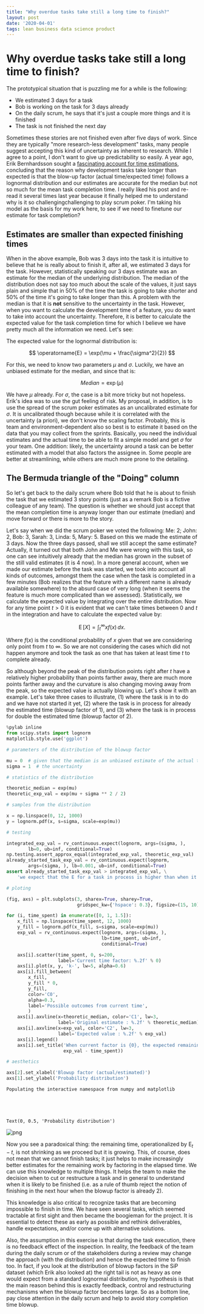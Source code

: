 ```yaml
---
title: "Why overdue tasks take still a long time to finish?"
layout: post
date: '2020-04-01'
tags: lean business data science product
---
```


# Why overdue tasks take still a long time to finish?

The prototypical situation that is puzzling me for a while is the following:
- We estimated 3 days for a task
- Bob is working on the task for 3 days already
- On the daily scrum, he says that it's just a couple more things and it is finished
- The task is not finished the next day

Sometimes these stories are not finished even after five days of work. Since they are typically "more research-less development" tasks, many people suggest accepting this kind of uncertainty as inherent to research. While I agree to a point, I don't want to give up predictability so easily. A year ago, Erik Bernhardsson sought a [fascinating account for time estimations](https://erikbern.com/2019/04/15/why-software-projects-take-longer-than-you-think-a-statistical-model.html), concluding that the reason why development tasks take longer than expected is that the blow-up factor (actual time/expected time) follows a lognormal distribution and our estimates are accurate for the median but not so much for the mean task completion time. I really liked his post and re-read it several times last year because it finally helped me to understand why is it so challengingchallenging to play scrum poker. I'm taking his model as the basis for my work here, to see if we need to finetune our estimate for task completion? 

## Estimates are smaller than expected finishing times

When in the above example, Bob was 3 days into the task it is intuitive to believe that he is really about to finish it, after all, we estimated 3 days for the task. However, statistically speaking our 3 days estimate was an estimate for the median of the underlying distribution. The median of the distribution does not say too much about the scale of the values, it just says plain and simple that in 50% of the time the task is going to take shorter and 50% of the time it's going to take longer than this. A problem with the median is that it is __not__ sensitive to the uncertainty in the task. However, when you want to calculate the development time of a feature, you do want to take into account the uncertainty. Therefore, it is better to calculate the expected value for the task completion time for which I believe we have pretty much all the information we need. Let's see:

The expected value for the lognormal distribution is:

$$ \operatorname{E} = \exp(\mu + \frac{\sigma^2}{2}) $$

For this, we need to know two parameters $\mu$ and $\sigma$. Luckily, we have an unbiased estimate for the median, and since that is:

$$ Median = \exp(\mu) $$

We have $\mu$ already. For $\sigma$, the case is a bit more tricky but not hopeless. Erik's idea was to use the gut feeling of risk. My proposal, in addition, is to use the spread of the scrum poker estimates as an uncalibrated estimate for $\sigma$. It is uncalibrated though because while it is correlated with the uncertainty (a priori), we don't know the scaling factor. Probably, this is team and environment-dependent also so best is to estimate it based on the data that you may collect from the sprints. Basically, you need the individual estimates and the actual time to be able to fit a simple model and get $\sigma$ for your team. One addition: likely, the uncertainty around a task can be better estimated with a model that also factors the assignee in. Some people are better at streamlining, while others are much more prone to the detailing. 

## The Bermuda triangle of the "Doing" column

So let's get back to the daily scrum where Bob told that he is about to finish the task that we estimated 3 story points (just as a remark Bob is a fictive colleague of any team). The question is whether we should just accept that the mean completion time is anyway longer than our estimate (median) and move forward or there is more to the story.

Let's say when we did the scrum poker we voted the following: Me: 2; John: 2, Bob: 3, Sarah: 3, Linda: 5, Mary: 5. Based on this we made the estimate of 3 days. Now the three days passed, shall we still accept the same estimate? Actually, it turned out that both John and Me were wrong with this task, so one can see intuitively already that the median has grown in the subset of the still valid estimates (it is 4 now). In a more general account, when we made our estimate before the task was started, we took into account all kinds of outcomes, amongst them the case when the task is completed in a few minutes (Bob realizes that the feature with a different name is already available somewhere) to the absurd case of very long (when it seems the feature is much more complicated than we assessed). Statistically, we calculate the expected value by integrating over the entire distribution. Now for any time point $t > 0$ it is evident that we can't take times between 0 and $t$ in the integration and have to calculate the expected value by:

$$ \operatorname{E}[X] = \int_{t}^{\infty} x f(x)\, dx. $$

Where $f(x)$ is the conditional probability of $x$ given that we are considering only point from $t$ to  $\infty$. So we are not considering the cases which did not happen anymore and took the task as one that has taken at least time $t$ to complete already.

So although beyond the peak of the distribution points right after $t$ have a relatively higher probability than points farther away, there are much more points farther away and the curvature is also changing moving away from the peak, so the expected value is actually blowing up. Let's show it with an example. Let's take three cases to illustrate, (1) where the task is in to do and we have not started it yet, (2) where the task is in process for already the estimated time (blowup factor of 1), and (3) where the task is in process for double the estimated time (blowup factor of 2).


```python
%pylab inline
from scipy.stats import lognorm
matplotlib.style.use('ggplot')

# parameters of the distribution of the blowup factor

mu = 0  # given that the median is an unbiased estimate of the actual time
sigma = 1  # the uncertainty

# statistics of the distribution

theoretic_median = exp(mu)
theoretic_exp_val = exp(mu + sigma ** 2 / 2)

# samples from the distribution

x = np.linspace(0, 12, 1000)
y = lognorm.pdf(x, s=sigma, scale=exp(mu))

# testing

integrated_exp_val = rv_continuous.expect(lognorm, args=(sigma, ),
        lb=0, ub=inf, conditional=True)
np.testing.assert_approx_equal(integrated_exp_val, theoretic_exp_val)
already_started_task_exp_val = rv_continuous.expect(lognorm,
        args=(sigma, ), lb=0.001, ub=inf, conditional=True)
assert already_started_task_exp_val > integrated_exp_val, \
    'we expect that the E for a task in process is higher than when it was in to do'

# ploting

(fig, axs) = plt.subplots(3, sharex=True, sharey=True,
                          gridspec_kw={'hspace': 0.3}, figsize=(15, 10))

for (i, time_spent) in enumerate([0, 1, 1.5]):
    x_fill = np.linspace(time_spent, 12, 1000)
    y_fill = lognorm.pdf(x_fill, s=sigma, scale=exp(mu))
    exp_val = rv_continuous.expect(lognorm, args=(sigma, ),
                                   lb=time_spent, ub=inf,
                                   conditional=True)

    axs[i].scatter(time_spent, 0, s=200,
                   label='Current time factor: %.2f' % 0)
    axs[i].plot(x, y, 'k-', lw=5, alpha=0.6)
    axs[i].fill_between(
        x_fill,
        y_fill * 0,
        y_fill,
        color='C0',
        alpha=0.3,
        label='Possible outcomes from current time',
        )
    axs[i].axvline(x=theoretic_median, color='C1', lw=3,
                   label='Original estimate : %.2f' % theoretic_median)
    axs[i].axvline(x=exp_val, color='C2', lw=3,
                   label='Expected value : %.2f' % exp_val)
    axs[i].legend()
    axs[i].set_title('When current factor is {0}, the expected remaining time is\n{1:0.2f} times the original estimate'.format(time_spent,
                     exp_val - time_spent))

# aesthetics

axs[2].set_xlabel('Blowup factor (actual/estimated)')
axs[1].set_ylabel('Probability distribution')
```

    Populating the interactive namespace from numpy and matplotlib
    




    Text(0, 0.5, 'Probability distribution')




![png](output_1_2.png)


Now you see a paradoxical thing: the remaining time, operationalized by $\operatorname{E}_t - t$, is not shrinking as we proceed but it is growing. This, of course, does not mean that we cannot finish tasks; it just helps to make increasingly better estimates for the remaining work by factoring in the elapsed time. We can use this knowledge to multiple things. It helps the team to make the decision when to cut or restructure a task and in general to understand when it is likely to be finished (i.e. as a rule of thumb reject the notion of finishing in the next hour when the blowup factor is already 2). 

This knowledge is also critical to recognize tasks that are becoming impossible to finish in time. We have seen several tasks, which seemed tractable at first sight and then became the boogieman for the project. It is essential to detect these as early as possible and rethink deliverables, handle expectations, and/or come up with alternative solutions. 

Also, the assumption in this exercise is that during the task execution, there is no feedback effect of the inspection. In reality, the feedback of the team during the daily scrum or of the stakeholders during a review may change the approach (with the distribution) and hence the expected time to finish too. In fact, if you look at the distribution of blowup factors in the SiP dataset (which Erik also looked at) the right tail is not as heavy as one would expect from a standard lognormal distribution, my hypothesis is that the main reason behind this is exactly feedback, control and restructuring mechanisms when the blowup factor becomes large. So as a bottom line, pay close attention in the daily scrum and help to avoid story completion time blowup. 


```python

```
